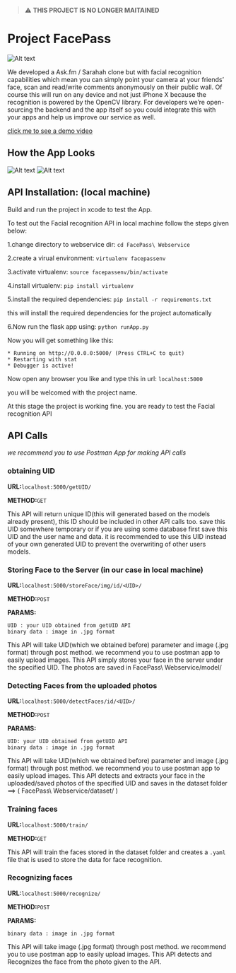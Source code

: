 > :warning: **THIS PROJECT IS NO LONGER MAITAINED**
# Project FacePass

![Alt text](https://pbs.twimg.com/media/DLhGc5wUEAAAXMm.jpg "FacePass")

We developed a Ask.fm / Sarahah clone but with facial recognition capabilities which mean you can simply point your camera at your friends’ face, scan and read/write comments anonymously on their public wall. Of course this will run on any device and not just iPhone X because the recognition is powered by the OpenCV library. For developers we’re open-sourcing the backend and the app itself so you could integrate this with your apps and help us improve our service as well. 

[click me to see a demo video](https://drive.google.com/open?id=0B1InhyZ75GkVV2hYYkVjYXpIdDQ)

## How the App Looks
![Alt text](https://pbs.twimg.com/media/DQsR_HRW0AA3m2G.jpg)
![Alt text](https://pbs.twimg.com/media/DQsR_HNWkAAzQjU.jpg)



## API Installation: (local machine)

Build and run the project in xcode to test the App.

To test out the Facial recognition API in local machine follow the steps given below:

1.change directory to webservice dir:
`cd FacePass\ Webservice`

2.create a virual environment:
 `virtualenv facepassenv`
 
3.activate virtualenv:
`source facepassenv/bin/activate`

4.install virtualenv:
`pip install virtualenv`

5.install the required dependencies:
`pip install -r requirements.txt`

this will install the required dependencies for the project automatically

6.Now run the flask app using:
`python runApp.py`

Now you will get something like this:
```
* Running on http://0.0.0.0:5000/ (Press CTRL+C to quit)
* Restarting with stat
* Debugger is active!
```

Now open any browser you like and type this in url:
`localhost:5000`

you will be welcomed with the project name.

At this stage the project is working fine.
you are ready to test the Facial recognition API

## API Calls

_we recommend you to use Postman App for making API calls_

### obtaining UID
**URL:**`localhost:5000/getUID/`

**METHOD:**`GET`

This API will return unique ID(this will generated based on the models already present), this ID should be included in other API calls too. save this UID somewhere temporary or if you are using some database first save this UID and the user name and data.
it is recommended to use this UID instead of your own generated UID to prevent the overwriting of other users models.

### Storing Face to the Server (in our case in local machine)
**URL:**`localhost:5000/storeFace/img/id/<UID>/`

**METHOD:**`POST`

**PARAMS:** 

```
UID : your UID obtained from getUID API
binary data : image in .jpg format
```

This API will take UID(which we obtained before) parameter and image (.jpg format) through post method. we recommend you to use postman app to easily upload images. This API simply stores your face in the server under the specified UID. The photos are saved in FacePass\ Webservice/model/<UID>


### Detecting Faces from the uploaded photos 

**URL:**`localhost:5000/detectFaces/id/<UID>/`

**METHOD:**`POST`

**PARAMS:** 
```
UID: your UID obtained from getUID API   
binary data : image in .jpg format
```

This API will take UID(which we obtained before) parameter and image (.jpg format) through post method. we recommend you to use postman app to easily upload images. This API detects and extracts your face in the uploaded/saved photos of the specified UID and saves in the dataset folder ==> ( FacePass\ Webservice/dataset/ )


### Training faces

**URL:**`localhost:5000/train/`

**METHOD:**`GET`


This API will train the faces stored in the dataset folder and creates a `.yaml` file that is used to store the data for face recognition.

### Recognizing faces

**URL:**`localhost:5000/recognize/`

**METHOD:**`POST`

**PARAMS:** 
```
binary data : image in .jpg format
```

This API will take image (.jpg format) through post method. we recommend you to use postman app to easily upload images. This API detects and Recognizes the face from the photo given to the API. 
